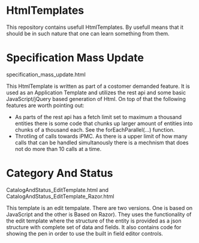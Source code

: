 # HtmlTemplates

This repository contains usefull HtmlTemplates. By usefull means that it should be in such nature that one can learn something from them.

# Specification Mass Update 
specification_mass_update.html

This HtmlTemplate is written as part of a costomer demanded feature. It is used as an Application Template and utilizes the rest api and some basic JavaScript/jQuery based generation of Html. On top of that the following features are worth pointing out:

- As parts of the rest api has a fetch limit set to maximum a thousand entities there is some code that chunks up larger amount of entities into chunks of a thousand each. See the forEachParallel(...) function.
- Throtling of calls towards iPMC. As there is a upper limit of how many calls that can be handled simultanously there is a mechnism that does not do more than 10 calls at a time. 

# Category And Status 
CatalogAndStatus_EditTemplate.html and CatalogAndStatus_EditTemplate_Razor.html

This template is an edit tempalate. There are two versions. One is based on JavaScript and the other is Based on Razor). They uses the functionality of the edit template where the structure of the entity is provided as a json structure with complete set of data and fields. It also contains code for showing the pen in order to use the built in field editor controls.
